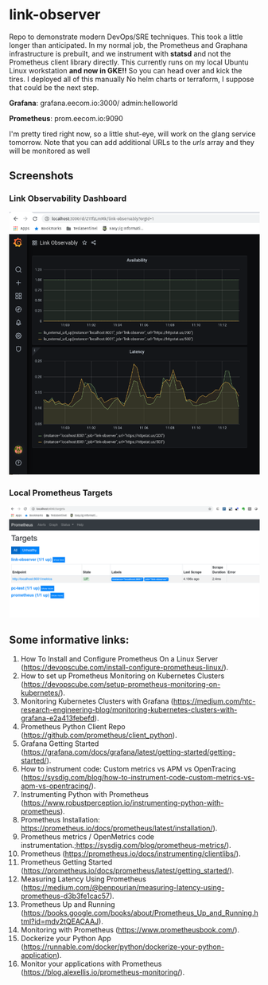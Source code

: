 # link-observer
Repo to demonstrate modern DevOps/SRE techniques.
This took a little longer than anticipated. In my normal job, the Prometheus and Graphana infrastructure is prebuilt, and we instrument with **statsd** and not the Prometheus client library directly. This currently runs on my local Ubuntu Linux workstation **and now in GKE!!** So you can head over and kick the tires. I deployed all of this manually No helm charts or terraform, I suppose that could be the next step.

**Grafana**: grafana.eecom.io:3000/    admin:helloworld

**Prometheus**: prom.eecom.io:9090

I'm pretty tired right now, so a little shut-eye, will work on the glang service tomorrow.
Note that you can add additional URLs to the *urls* array and they will be monitored as well


## Screenshots

### Link Observability Dashboard
<img width="964" alt="Link observability Dashboard" src="https://github.com/l0r3zz/link-observer/blob/master/screenshots/Link%20Observability%20Dashboard%202020-06-11%2011-15-08.png">

### Local Prometheus Targets
<img width="964" alt="Local Prometheus Server Targets" src="https://github.com/l0r3zz/link-observer/blob/master/screenshots/Local%20Prometheus%20Targets%202020-06-11%2009-27-52.png">

## Some informative links:
1.  How To Install and Configure Prometheus On a Linux Server (https://devopscube.com/install-configure-prometheus-linux/).
2.  How to set up Prometheus Monitoring on Kubernetes Clusters (https://devopscube.com/setup-prometheus-monitoring-on-kubernetes/).
3. Monitoring Kubernetes Clusters with Grafana (https://medium.com/htc-research-engineering-blog/monitoring-kubernetes-clusters-with-grafana-e2a413febefd).
4.  Prometheus Python Client Repo (https://github.com/prometheus/client_python).
5.  Grafana Getting Started (https://grafana.com/docs/grafana/latest/getting-started/getting-started/).
6.  How to instrument code: Custom metrics vs APM vs OpenTracing (https://sysdig.com/blog/how-to-instrument-code-custom-metrics-vs-apm-vs-opentracing/).
7.  Instrumenting Python with Prometheus (https://www.robustperception.io/instrumenting-python-with-prometheus).
8.  Prometheus Installation: https://prometheus.io/docs/prometheus/latest/installation/).
9.  Prometheus metrics / OpenMetrics code instrumentation.;https://sysdig.com/blog/prometheus-metrics/).
10.  Prometheus (https://prometheus.io/docs/instrumenting/clientlibs/).
11. Prometheus Getting Started (https://prometheus.io/docs/prometheus/latest/getting_started/).
12. Measuring Latency Using Prometheus (https://medium.com/@benpourian/measuring-latency-using-prometheus-d3b3fe1cac57).
13. Prometheus Up and Running (https://books.google.com/books/about/Prometheus_Up_and_Running.html?id=mdv2tQEACAAJ).
14. Monitoring with Prometheus (https://www.prometheusbook.com/).
15. Dockerize your Python App (https://runnable.com/docker/python/dockerize-your-python-application).
16. Monitor your applications with Prometheus (https://blog.alexellis.io/prometheus-monitoring/).
